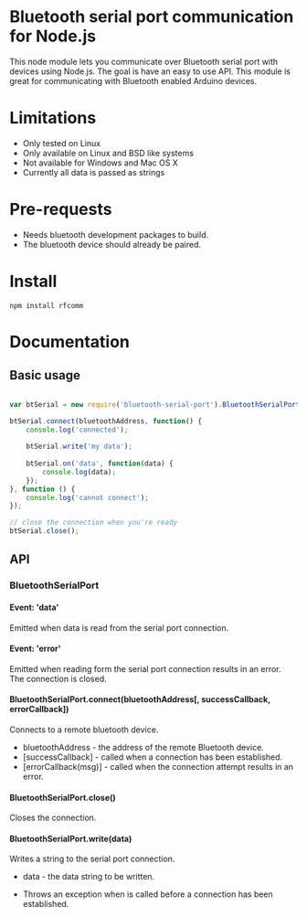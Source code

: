 # Bluetooth serial port communication for Node.js

This node module lets you communicate over Bluetooth serial port with devices using Node.js. The goal is have an easy to use API. This module is great for communicating with Bluetooth enabled Arduino devices.

# Limitations

* Only tested on Linux
* Only available on Linux and BSD like systems
* Not available for Windows and Mac OS X
* Currently all data is passed as strings

# Pre-requests

* Needs bluetooth development packages to build.
* The bluetooth device should already be paired.

# Install

`npm install rfcomm`

# Documentation

## Basic usage

```javascript

var btSerial = new require('bluetooth-serial-port').BluetoothSerialPort();

btSerial.connect(bluetoothAddress, function() {
	console.log('connected');
	
	btSerial.write('my data');
	
	btSerial.on('data', function(data) {
		console.log(data);
	});
}, function () {
	console.log('cannot connect');
});

// close the connection when you're ready
btSerial.close();
```

## API

### BluetoothSerialPort

#### Event: 'data'

Emitted when data is read from the serial port connection.

#### Event: 'error'

Emitted when reading form the serial port connection results in an error. The connection is closed.

#### BluetoothSerialPort.connect(bluetoothAddress[, successCallback, errorCallback])

Connects to a remote bluetooth device.

* bluetoothAddress - the address of the remote Bluetooth device.
* [successCallback] - called when a connection has been established.
* [errorCallback(msg)] - called when the connection attempt results in an error.

#### BluetoothSerialPort.close()

Closes the connection.

#### BluetoothSerialPort.write(data)

Writes a string to the serial port connection.

* data - the data string to be written.

* Throws an exception when is called before a connection has been established.
